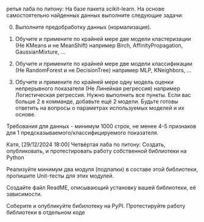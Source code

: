 ретья лаба по питону:
На базе пакета scikit-learn. На основе самостоятельно найденных данных выполните следующие задачи:

0) Выполните предобработку данных (нормализация).

1) Обучите и примените по крайней мере две модели кластеризации (Не KMeans и не MeanShift) например Birch, AffinityPropagation, GaussianMixture, ...

2) Обучите и примените по крайней мере две модели классификации (Не RandomForest и не DecisionTree) например MLP, KNeighbors, ...

3) Обучите и примените по крайней мере одну модель оценки непрерывного показателя (Не Линейная регрессия) например Логистическая регрессия.
Нужно выполнить все пункты. Если вас больше 2 в комманде, добавьте ещё 2 модели. Будьте готовы ответить на вопросы о параметрах используемых моделей и их основе.

Требования для данных - минимум 1000 строк, не менее 4-5 признаков для 1 предсказываемого/классифицируемого показателя.

Катя, [29/12/2024 18:00]
Четвёртая лаба по питону:
Создать, опубликовать, и протестировать работу собственной библиотеки на Python

Реализуйте минимум два модуля (подпапки) в составе этой библиотеки, пропишите Unit-тесты для этих модулей.

Создайте файл ReadME, описывающий установку вашей библиотеки, её зависимости.

Соберите и опубликуйте бибилотеку на PyPI. Протестируйте работу библиотеки в отдельном коде
